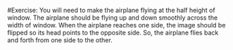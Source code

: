 #Exercise: 
You will need to make the airplane flying at the half height of window. The airplane should be flying up and down smoothly across the width of window. When the airplane reaches one side, the image should be flipped so its head points to the opposite side. So, the airplane flies back and forth from one side to the other.